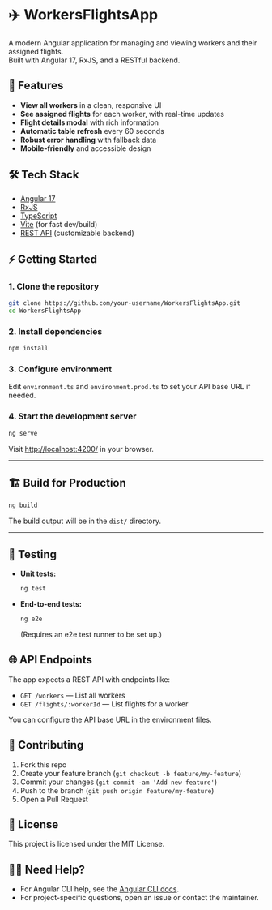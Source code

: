 # ✈️ WorkersFlightsApp

A modern Angular application for managing and viewing workers and their assigned flights.  
Built with Angular 17, RxJS, and a RESTful backend.


## 🚀 Features

- **View all workers** in a clean, responsive UI
- **See assigned flights** for each worker, with real-time updates
- **Flight details modal** with rich information
- **Automatic table refresh** every 60 seconds
- **Robust error handling** with fallback data
- **Mobile-friendly** and accessible design

## 🛠️ Tech Stack

- [Angular 17](https://angular.io/)
- [RxJS](https://rxjs.dev/)
- [TypeScript](https://www.typescriptlang.org/)
- [Vite](https://vitejs.dev/) (for fast dev/build)
- [REST API](#api-endpoints) (customizable backend)

## ⚡ Getting Started

### 1. Clone the repository

```bash
git clone https://github.com/your-username/WorkersFlightsApp.git
cd WorkersFlightsApp
```

### 2. Install dependencies

```bash
npm install
```

### 3. Configure environment

Edit `environment.ts` and `environment.prod.ts` to set your API base URL if needed.

### 4. Start the development server

```bash
ng serve
```

Visit [http://localhost:4200/](http://localhost:4200/) in your browser.

---

## 🏗️ Build for Production

```bash
ng build
```
The build output will be in the `dist/` directory.

---

## 🧪 Testing

- **Unit tests:**  
  ```bash
  ng test
  ```
- **End-to-end tests:**  
  ```bash
  ng e2e
  ```
  (Requires an e2e test runner to be set up.)

## 🌐 API Endpoints

The app expects a REST API with endpoints like:

- `GET /workers` — List all workers
- `GET /flights/:workerId` — List flights for a worker

You can configure the API base URL in the environment files.

## 🤝 Contributing

1. Fork this repo
2. Create your feature branch (`git checkout -b feature/my-feature`)
3. Commit your changes (`git commit -am 'Add new feature'`)
4. Push to the branch (`git push origin feature/my-feature`)
5. Open a Pull Request

## 📄 License

This project is licensed under the MIT License.

## 🙋‍♂️ Need Help?

- For Angular CLI help, see the [Angular CLI docs](https://angular.io/cli).
- For project-specific questions, open an issue or contact the maintainer.

